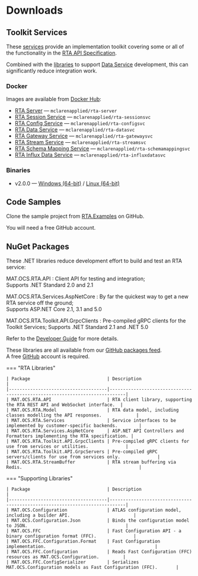 # Downloads

## Toolkit Services

These [services](services/index.md) provide an implementation toolkit covering some or all of the functionality in the [RTA API Specification](api/index.md).

Combined with the [libraries](#nuget-packages) to support [Data Service](../../extending-atlas/rta/introduction/data-services.md) development, this can significantly reduce integration work.

### Docker

Images are available from [Docker Hub](https://hub.docker.com/u/mclarenapplied):

* [RTA Server](https://hub.docker.com/r/mclarenapplied/rta-server) &mdash; `mclarenapplied/rta-server`
* [RTA Session Service](https://hub.docker.com/r/mclarenapplied/rta-sessionsvc) &mdash; `mclarenapplied/rta-sessionsvc`
* [RTA Config Service](https://hub.docker.com/r/mclarenapplied/rta-configsvc) &mdash; `mclarenapplied/rta-configsvc`
* [RTA Data Service](https://hub.docker.com/r/mclarenapplied/rta-datasvc) &mdash; `mclarenapplied/rta-datasvc`
* [RTA Gateway Service](https://hub.docker.com/r/mclarenapplied/rta-gatewaysvc) &mdash; `mclarenapplied/rta-gatewaysvc`
* [RTA Stream Service](https://hub.docker.com/r/mclarenapplied/rta-streamsvc) &mdash; `mclarenapplied/rta-streamsvc`
* [RTA Schema Mapping Service](https://hub.docker.com/r/mclarenapplied/rta-schemamappingsvc) &mdash; `mclarenapplied/rta-schemamappingsvc`
* [RTA Influx Data Service](https://hub.docker.com/r/mclarenapplied/rta-influxdatasvc) &mdash; `mclarenapplied/rta-influxdatasvc`

### Binaries

* v2.0.0 &mdash; [Windows (64-bit)](https://github.com/mat-docs/RTA.Releases/releases/download/v2.0.0/toolkit-win-x64.zip) / [Linux (64-bit)](https://github.com/mat-docs/RTA.Releases/releases/download/v2.0.0/toolkit-linux-x64.zip)

## Code Samples

Clone the sample project from [RTA.Examples](https://github.com/mat-docs/RTA.Examples) on GitHub.

You will need a free GitHub account.

## NuGet Packages

These .NET libraries reduce development effort to build and test an RTA service:

MAT.OCS.RTA.API
: Client API for testing and integration;  
  Supports .NET Standard 2.0 and 2.1

MAT.OCS.RTA.Services.AspNetCore
: By far the quickest way to get a new RTA service off the ground;  
  Supports ASP.NET Core 2.1, 3.1 and 5.0

MAT.OCS.RTA.Toolkit.API.GrpcClients
: Pre-compiled gRPC clients for the Toolkit Services;
  Supports .NET Standard 2.1 and .NET 5.0

Refer to the [Developer Guide](worked-guide/index.md) for more details.

These libraries are all available from our [GitHub packages feed](https://github.com/mat-docs/packages).  
A free [GitHub](https://github.com/) account is required.

=== "RTA Libraries"

    | Package                             | Description                                                                |
    |-------------------------------------|----------------------------------------------------------------------------|
    | MAT.OCS.RTA.API                     | RTA client library, supporting the RTA REST API and WebSocket interface.  |
    | MAT.OCS.RTA.Model                   | RTA data model, including classes modelling the API responses.             |
    | MAT.OCS.RTA.Services                | Service interfaces to be implemented by customer-specific backends.        |
    | MAT.OCS.RTA.Services.AspNetCore     | ASP.NET API Controllers and Formatters implementing the RTA specification. |
    | MAT.OCS.RTA.Toolkit.API.GrpcClients | Pre-compiled gRPC clients for use from services or utilities.              |
    | MAT.OCS.RTA.Toolkit.API.GrpcServers | Pre-compiled gRPC servers/clients for use from services only.              |
    | MAT.OCS.RTA.StreamBuffer            | RTA stream buffering via Redis.                                            |

=== "Supporting Libraries"

    | Package                             | Description                                                                |
    |-------------------------------------|----------------------------------------------------------------------------|
    | MAT.OCS.Configuration               | ATLAS configuration model, including a builder API.                        |
    | MAT.OCS.Configuration.Json          | Binds the configuration model to JSON.                                     |
    | MAT.OCS.FFC                         | Fast Configuration API - a binary configuration format (FFC).              |
    | MAT.OCS.FFC.Configuration.Format    | Fast Configuration implementation.                                         |
    | MAT.OCS.FFC.Configuration           | Reads Fast Configuration (FFC) resources as MAT.OCS.Configuration.         |
    | MAT.OCS.FFC.ConfigSerializer        | Serializes MAT.OCS.Configuration models as Fast Configuration (FFC).       |

